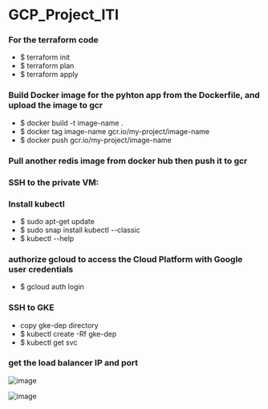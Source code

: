 # GCP_Project_ITI

### For the terraform code
  * $ terraform init
  * $ terraform plan
  * $ terraform apply

### Build Docker image for the pyhton app from the Dockerfile, and upload the image to gcr
  * $ docker build -t image-name .
  * $ docker tag image-name gcr.io/my-project/image-name
  * $ docker push gcr.io/my-project/image-name

### Pull another redis image from docker hub then push it to gcr

### SSH to the private VM:

### Install kubectl
  * $ sudo apt-get update
  * $ sudo snap install kubectl --classic
  * $ kubectl --help

### authorize gcloud to access the Cloud Platform with Google user credentials
  * $ gcloud auth login

### SSH to GKE
  * copy gke-dep directory
  * $ kubectl create -Rf gke-dep
  * $ kubectl get svc

### get the load balancer IP and port


![image](https://user-images.githubusercontent.com/13887135/181519952-214e4bd6-29b3-4150-be80-1f289a662940.png)

![image](https://user-images.githubusercontent.com/13887135/181519724-a9c3a20e-99a9-4c11-986f-1f1754644496.png)


